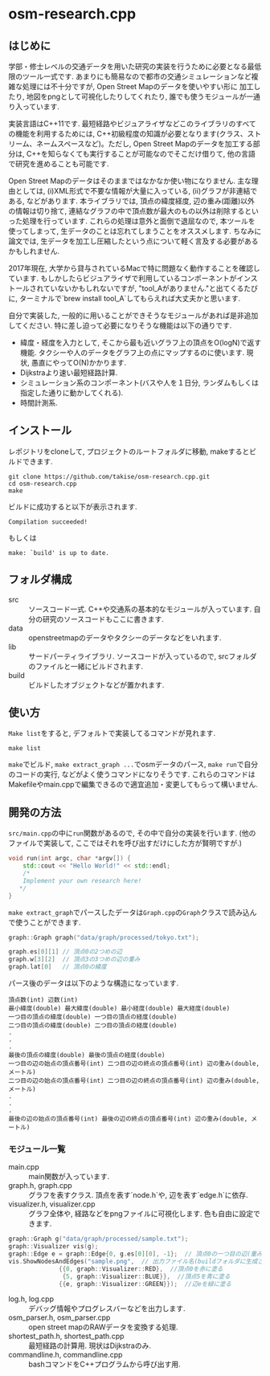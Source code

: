 # osm-research.cpp
## はじめに
<p>学部・修士レベルの交通データを用いた研究の実装を行うために必要となる最低限のツール一式です. 
あまりにも簡易なので都市の交通シミュレーションなど複雑な処理には不十分ですが, Open Street Mapのデータを使いやすい形に
加工したり, 地図をpngとして可視化したりしてくれたり, 誰でも使うモジュールが一通り入っています.</p>
<p>実装言語はC++11です. 最短経路やビジュアライザなどこのライブラリのすべての機能を利用するためには, C++初級程度の知識が必要となります(クラス、ストリーム、ネームスペースなど)。ただし, Open Street Mapのデータを加工する部分は, C++を知らなくても実行することが可能なのでそこだけ借りて, 他の言語で研究を進めることも可能です.</p>
<p>Open Street Mapのデータはそのままではなかなか使い物になりません. 主な理由としては, (i)XML形式で不要な情報が大量に入っている, (ii)グラフが非連結である, などがあります. 本ライブラリでは, 頂点の緯度経度, 辺の重み(距離)以外の情報は切り捨て, 連結なグラフの中で頂点数が最大のもの以外は削除するといった処理を行っています. これらの処理は意外と面倒で退屈なので, 本ツールを使ってしまって, 生データのことは忘れてしまうことをオススメします. ちなみに論文では, 生データを加工し圧縮したという点について軽く言及する必要があるかもしれません.</p>
<p>2017年現在, 大学から貸与されているMacで特に問題なく動作することを確認しています. もしかしたらビジュアライザで利用しているコンポーネントがインストールされていないかもしれないですが, "tool_Aがありません."と出てくるたびに, ターミナルで`brew install tool_A`してもらえれば大丈夫かと思います.</p>
<p>自分で実装した, 一般的に用いることができそうなモジュールがあれば是非追加してください. 特に差し迫って必要になりそうな機能は以下の通りです.

- 緯度・経度を入力として, そこから最も近いグラフ上の頂点をO(logN)で返す機能. タクシーや人のデータをグラフ上の点にマップするのに使います. 現状, 愚直にやってO(N)かかります. 
- Dijkstraより速い最短経路計算. 
- シミュレーション系のコンポーネント(バスや人を１日分, ランダムもしくは指定した通りに動かしてくれる). 
- 時間計測系.
</p>

## インストール
レポジトリをcloneして, プロジェクトのルートフォルダに移動, makeするとビルドできます.
```
git clone https://github.com/takise/osm-research.cpp.git
cd osm-research.cpp
make
```
ビルドに成功すると以下が表示されます.
```
Compilation succeeded!
```
もしくは
```
make: `build' is up to date.
```
## フォルダ構成
<dl>
    <dt>src</dt>
    <dd>ソースコード一式. C++や交通系の基本的なモジュールが入っています. 自分の研究のソースコードもここに書きます. </dd>
    <dt>data</dt>
    <dd>openstreetmapのデータやタクシーのデータなどをいれます.</dd>
    <dt>lib</dt>
    <dd>サードパーティライブラリ. ソースコードが入っているので, srcフォルダのファイルと一緒にビルドされます.</dd>
    <dt>build</dt>
    <dd>ビルドしたオブジェクトなどが置かれます.</dd>
</dl>

## 使い方
`Make list`をすると, デフォルトで実装してるコマンドが見れます.
```
make list
```
`make`でビルド, `make extract_graph ...`でosmデータのパース, `make run`で自分のコードの実行, などがよく使うコマンドになりそうです. これらのコマンドはMakefileやmain.cppで編集できるので適宜追加・変更してもらって構いません.

## 開発の方法
`src/main.cpp`の中に`run`関数があるので, その中で自分の実装を行います. (他のファイルで実装して, ここではそれを呼び出すだけにした方が賢明ですが.)
```cpp
void run(int argc, char *argv[]) {
    std::cout << "Hello World!" << std::endl;
    /*
    Implement your own research here!
   */
}
```
`make extract_graph`でパースしたデータは`Graph.cpp`の`Graph`クラスで読み込んで使うことができます.
```cpp
graph::Graph graph("data/graph/processed/tokyo.txt");

graph.es[0][1] // 頂点0の2つめの辺
graph.w[3][2]  // 頂点3の3つめの辺の重み
graph.lat[0]   // 頂点0の緯度
```
パース後のデータは以下のような構造になっています.
```
頂点数(int) 辺数(int)
最小緯度(double) 最大緯度(double) 最小経度(double) 最大経度(double)
一つ目の頂点の緯度(double) 一つ目の頂点の経度(double)
二つ目の頂点の緯度(double) 二つ目の頂点の経度(double)
.
.
.
最後の頂点の緯度(double) 最後の頂点の経度(double)
一つ目の辺の始点の頂点番号(int) 二つ目の辺の終点の頂点番号(int) 辺の重み(double, メートル)
二つ目の辺の始点の頂点番号(int) 二つ目の辺の終点の頂点番号(int) 辺の重み(double, メートル)
.
.
.
最後の辺の始点の頂点番号(int) 最後の辺の終点の頂点番号(int) 辺の重み(double, メートル)
```
### モジュール一覧
<dl>
    <dt>main.cpp</dt>
    <dd>main関数が入っています.</dd>
    <dt>graph.h, graph.cpp</dt>
    <dd>グラフを表すクラス. 頂点を表す`node.h`や, 辺を表す`edge.h`に依存.</dd>
    <dt>visualizer.h, visualizer.cpp</dt>
    <dd>
	グラフ全体や, 経路などをpngファイルに可視化します. 色も自由に設定できます.
    </dd>
</dl>

```cpp
graph::Graph g("data/graph/processed/sample.txt");
graph::Visualizer vis(g);
graph::Edge e = graph::Edge{0, g.es[0][0], -1};  // 頂点0の一つ目の辺(重みはどうでもよい)
vis.ShowNodesAndEdges("sample.png",  // 出力ファイル名(buildフォルダに生成される)
		      {{0, graph::Visualizer::RED},  //頂点0を赤に塗る
		       {5, graph::Visualizer::BLUE}},  //頂点5を青に塗る
		      {{e, graph::Visualizer::GREEN}});  //辺eを緑に塗る
```

<dl>
    <dd>
    </dd>
    <dt>log.h, log.cpp</dt>
    <dd>デバッグ情報やプログレスバーなどを出力します.</dd>
    <dt>osm_parser.h, osm_parser.cpp</dt>
    <dd>open street mapのRAWデータを変換する処理.</dd>
    <dt>shortest_path.h, shortest_path.cpp</dt>
    <dd>最短経路の計算用. 現状はDijkstraのみ.</dd>
    <dt>commandline.h, commandline.cpp</dt>
    <dd>bashコマンドをC++プログラムから呼び出す用.</dd>
</dl>
